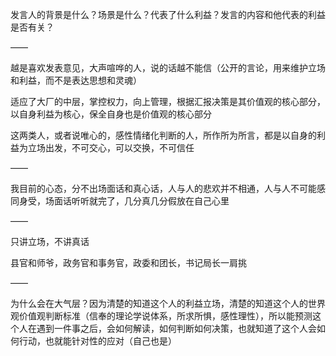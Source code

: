 发言人的背景是什么？场景是什么？代表了什么利益？发言的内容和他代表的利益是否有关？

——

越是喜欢发表意见，大声喧哗的人，说的话越不能信（公开的言论，用来维护立场和利益，而不是表达思想和灵魂）

适应了大厂的中层，掌控权力，向上管理，根据汇报决策是其价值观的核心部分，以自身利益为核心，保全自身也是价值观的核心部分

这两类人，或者说唯心的，感性情绪化判断的人，所作所为所言，都是以自身的利益为立场出发，不可交心，可以交换，不可信任

——

我目前的心态，分不出场面话和真心话，人与人的悲欢并不相通，人与人不可能感同身受，场面话听听就完了，几分真几分假放在自己心里

——

只讲立场，不讲真话

县官和师爷，政务官和事务官，政委和团长，书记局长一肩挑

——

为什么会在大气层？因为清楚的知道这个人的利益立场，清楚的知道这个人的世界观价值观判断标准（信奉的理论学说体系，所求所惧，感性理性），所以能预测这个人在遇到一件事之后，会如何解读，如何判断如何决策，也就知道了这个人会如何行动，也就能针对性的应对（自己也是）